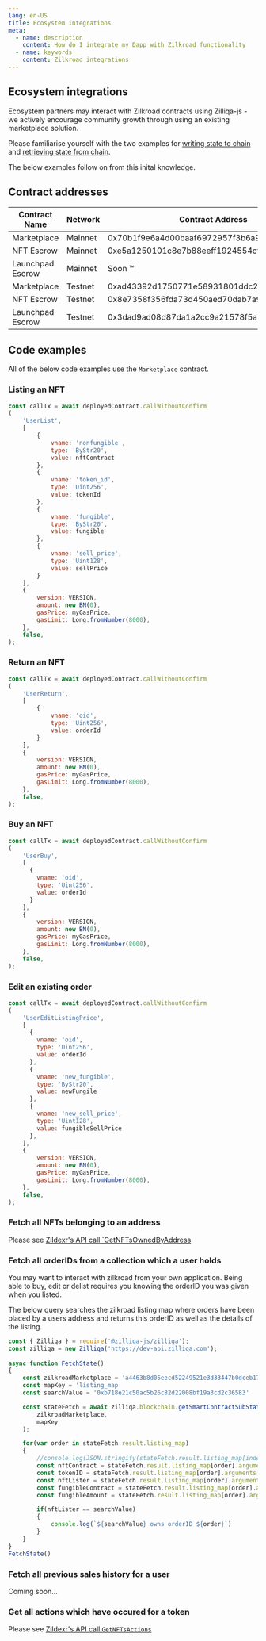 ```yaml
---
lang: en-US
title: Ecosystem integrations
meta:
  - name: description
    content: How do I integrate my Dapp with Zilkroad functionality
  - name: keywords
    content: Zilkroad integrations
---
```


## Ecosystem integrations

Ecosystem partners may interact with Zilkroad contracts using Zilliqa-js - we actively encourage community growth through using an existing marketplace solution.

Please familiarise yourself with the two examples for [writing state to chain](https://github.com/Zilliqa/Zilliqa-JavaScript-Library-Examples/blob/master/node/callContract.js) and [retrieving state from chain](https://github.com/Zilliqa/Zilliqa-JavaScript-Library-Examples/blob/master/node/queryState.js).

The below examples follow on from this inital knowledge.

## Contract addresses

| Contract Name    | Network    | Contract Address                           |
|------------------|------------|--------------------------------------------|
| Marketplace      | Mainnet    | 0x70b1f9e6a4d00baaf6972957f3b6a9f6c9f631b6 |
| NFT Escrow       | Mainnet    | 0xe5a1250101c8e7b88eeff1924554cfddfa4a58be |
| Launchpad Escrow | Mainnet    | Soon :tm:                                  |
| Marketplace      | Testnet    | 0xad43392d1750771e58931801ddc274e5984660b4 |
| NFT Escrow       | Testnet    | 0x8e7358f356fda73d450aed70dab7a93708b75650 |
| Launchpad Escrow | Testnet    | 0x3dad9ad08d87da1a2cc9a21578f5abb7023164fc |

## Code examples

All of the below code examples use the `Marketplace` contract.

### Listing an NFT

```js
const callTx = await deployedContract.callWithoutConfirm
(
    'UserList',
    [
        {
            vname: 'nonfungible',
            type: 'ByStr20',
            value: nftContract
        },
        {
            vname: 'token_id',
            type: 'Uint256',
            value: tokenId
        },
        {
            vname: 'fungible',
            type: 'ByStr20',
            value: fungible
        },
        {
            vname: 'sell_price',
            type: 'Uint128',
            value: sellPrice
        }
    ],
    {
        version: VERSION,
        amount: new BN(0),
        gasPrice: myGasPrice,
        gasLimit: Long.fromNumber(8000),
    },
    false,
);
```

### Return an NFT

```js
const callTx = await deployedContract.callWithoutConfirm
(
    'UserReturn',
    [
        {
            vname: 'oid',
            type: 'Uint256',
            value: orderId
        }
    ],
    {
        version: VERSION,
        amount: new BN(0),
        gasPrice: myGasPrice,
        gasLimit: Long.fromNumber(8000),
    },
    false,
);
```

### Buy an NFT

```js
const callTx = await deployedContract.callWithoutConfirm
(
    'UserBuy',
    [
      {
        vname: 'oid',
        type: 'Uint256',
        value: orderId
      }
    ],
    {
        version: VERSION,
        amount: new BN(0),
        gasPrice: myGasPrice,
        gasLimit: Long.fromNumber(8000),
    },
    false,
);
```

### Edit an existing order

```js
const callTx = await deployedContract.callWithoutConfirm
(
    'UserEditListingPrice',
    [
      {
        vname: 'oid',
        type: 'Uint256',
        value: orderId
      },
      {
        vname: 'new_fungible',
        type: 'ByStr20',
        value: newFungile
      },
      {
        vname: 'new_sell_price',
        type: 'Uint128',
        value: fungibleSellPrice
      },
    ],
    {
        version: VERSION,
        amount: new BN(0),
        gasPrice: myGasPrice,
        gasLimit: Long.fromNumber(8000),
    },
    false,
);
```

### Fetch all NFTs belonging to an address

Please see [Zildexr's API call `GetNFTsOwnedByAddress](http://api-docs.zildexr.com/#get-nfts-owned-by-address)

### Fetch all orderIDs from a collection which a user holds

You may want to interact with zilkroad from your own application. Being able to buy, edit or delist requires you knowing the orderID you was given when you listed.

The below query searches the zilkroad listing map where orders have been placed by a users address and returns this orderID as well as the details of the listing.

```js
const { Zilliqa } = require('@zilliqa-js/zilliqa');
const zilliqa = new Zilliqa('https://dev-api.zilliqa.com');
 
async function FetchState() 
{
    const zilkroadMarketplace = 'a4463b8d05eecd52249521e3d33447b0dceb17fb'
    const mapKey = 'listing_map'
    const searchValue = '0xb718e21c50ac5b26c82d22008bf19a3cd2c36583'

    const stateFetch = await zilliqa.blockchain.getSmartContractSubState(
        zilkroadMarketplace,
        mapKey
    );

    for(var order in stateFetch.result.listing_map)
    {
        //console.log(JSON.stringify(stateFetch.result.listing_map[index], null, 2))
        const nftContract = stateFetch.result.listing_map[order].arguments[0].arguments[0]
        const tokenID = stateFetch.result.listing_map[order].arguments[0].arguments[1]
        const nftLister = stateFetch.result.listing_map[order].arguments[1].arguments[0]
        const fungibleContract = stateFetch.result.listing_map[order].arguments[1].arguments[1]
        const fungibleAmount = stateFetch.result.listing_map[order].arguments[1].arguments[2]

        if(nftLister == searchValue)
        {
            console.log(`${searchValue} owns orderID ${order}`)
        }
    }
}
FetchState()
```

### Fetch all previous sales history for a user

Coming soon...

### Get all actions which have occured for a token

Please see [Zildexr's API call `GetNFTsActions`](http://api-docs.zildexr.com/#get-nft-actions)